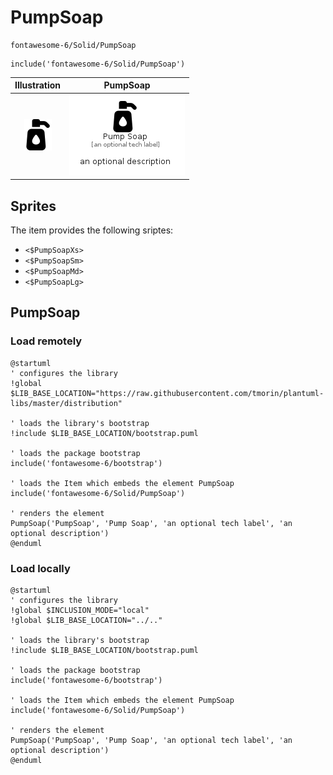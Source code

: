 # PumpSoap


```text
fontawesome-6/Solid/PumpSoap
```

```text
include('fontawesome-6/Solid/PumpSoap')
```



| Illustration | PumpSoap |
| :---: | :---: |
| ![illustration for Illustration](../../fontawesome-6/Solid/PumpSoap.png) | ![illustration for PumpSoap](../../fontawesome-6/Solid/PumpSoap.Local.png) |



## Sprites
The item provides the following sriptes:

- `<$PumpSoapXs>`
- `<$PumpSoapSm>`
- `<$PumpSoapMd>`
- `<$PumpSoapLg>`





## PumpSoap

### Load remotely
```plantuml
@startuml
' configures the library
!global $LIB_BASE_LOCATION="https://raw.githubusercontent.com/tmorin/plantuml-libs/master/distribution"

' loads the library's bootstrap
!include $LIB_BASE_LOCATION/bootstrap.puml

' loads the package bootstrap
include('fontawesome-6/bootstrap')

' loads the Item which embeds the element PumpSoap
include('fontawesome-6/Solid/PumpSoap')

' renders the element
PumpSoap('PumpSoap', 'Pump Soap', 'an optional tech label', 'an optional description')
@enduml
```

### Load locally
```plantuml
@startuml
' configures the library
!global $INCLUSION_MODE="local"
!global $LIB_BASE_LOCATION="../.."

' loads the library's bootstrap
!include $LIB_BASE_LOCATION/bootstrap.puml

' loads the package bootstrap
include('fontawesome-6/bootstrap')

' loads the Item which embeds the element PumpSoap
include('fontawesome-6/Solid/PumpSoap')

' renders the element
PumpSoap('PumpSoap', 'Pump Soap', 'an optional tech label', 'an optional description')
@enduml
```

